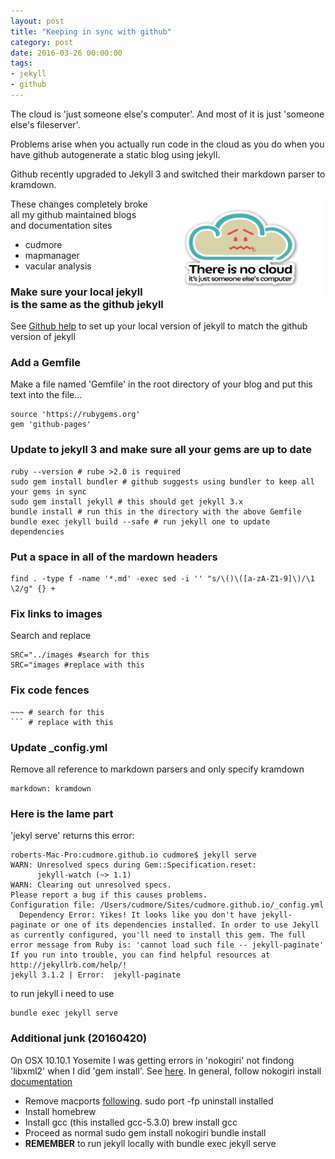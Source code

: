 ```yaml
---
layout: post
title: "Keeping in sync with github"
category: post
date: 2016-03-26 00:00:00
tags:
- jekyll
- github
---
```




The cloud is 'just someone else's computer'. And most of it is just 'someone else's fileserver'.

Problems arise when you actually run code in the cloud as you do when you have github autogenerate a static blog using jekyll.

Github recently upgraded to Jekyll 3 and switched their markdown parser to kramdown.

<IMG SRC="/images/thereisnocloud.png" WIDTH="275" ALIGN="RIGHT">

These changes completely broke all my github maintained blogs and documentation sites

- cudmore
- mapmanager
- vacular analysis

### Make sure your local jekyll is the same as the github jekyll

See [Github help][1] to set up your local version of jekyll to match the github version of jekyll

### Add a Gemfile

Make a file named 'Gemfile' in the root directory of your blog and put this text into the file...

    source 'https://rubygems.org'
    gem 'github-pages'

### Update to jekyll 3 and make sure all your gems are up to date

    ruby --version # rube >2.0 is required
    sudo gem install bundler # github suggests using bundler to keep all your gems in sync
    sudo gem install jekyll # this should get jekyll 3.x
    bundle install # run this in the directory with the above Gemfile
    bundle exec jekyll build --safe # run jekyll one to update dependencies

### Put a space in all of the mardown headers

    find . -type f -name '*.md' -exec sed -i '' "s/\()\([a-zA-Z1-9]\)/\1 \2/g" {} +

### Fix links to images

Search and replace

    SRC="../images #search for this
    SRC="images #replace with this
 
### Fix code fences
   
    ~~~ # search for this
    ``` # replace with this
    
### Update _config.yml

Remove all reference to markdown parsers and only specify kramdown 

    markdown: kramdown

### Here is the lame part

'jekyl serve' returns this error:

	roberts-Mac-Pro:cudmore.github.io cudmore$ jekyll serve
	WARN: Unresolved specs during Gem::Specification.reset:
		  jekyll-watch (~> 1.1)
	WARN: Clearing out unresolved specs.
	Please report a bug if this causes problems.
	Configuration file: /Users/cudmore/Sites/cudmore.github.io/_config.yml
	  Dependency Error: Yikes! It looks like you don't have jekyll-paginate or one of its dependencies installed. In order to use Jekyll as currently configured, you'll need to install this gem. The full error message from Ruby is: 'cannot load such file -- jekyll-paginate' If you run into trouble, you can find helpful resources at http://jekyllrb.com/help/! 
	jekyll 3.1.2 | Error:  jekyll-paginate

to run jekyll i need to use

    bundle exec jekyll serve

### Additional junk (20160420)

On OSX 10.10.1 Yosemite I was getting errors in 'nokogiri' not findong 'libxml2' when I did 'gem install'. See [here][2]. In general, follow nokogiri install [documentation][4]

 - Remove macports [following][3].
     sudo port -fp uninstall installed
 - Install homebrew
 - Install gcc (this installed gcc-5.3.0)
     brew install gcc
 - Proceed as normal
    sudo gem install nokogiri
    bundle install
 - **REMEMBER** to run jekyll locally with
    bundle exec jekyll serve

[1]: https://help.github.com/articles/setting-up-your-pages-site-locally-with-jekyll/
[2]: https://github.com/sparklemotion/nokogiri/wiki/What-to-do-if-libxml2-is-being-a-jerk
[3]: https://guide.macports.org/chunked/installing.macports.uninstalling.html
[4]: http://www.nokogiri.org/tutorials/installing_nokogiri.html#mac_os_x
